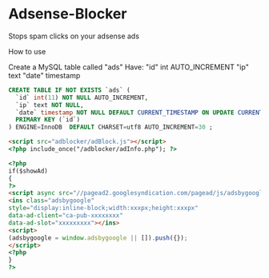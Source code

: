 Adsense-Blocker
===============

Stops spam clicks on your adsense ads

How to use

Create a MySQL table called "ads" 
Have:
"id" int AUTO_INCREMENT
"ip" text
"date" timestamp

```SQL
CREATE TABLE IF NOT EXISTS `ads` (
  `id` int(11) NOT NULL AUTO_INCREMENT,
  `ip` text NOT NULL,
  `date` timestamp NOT NULL DEFAULT CURRENT_TIMESTAMP ON UPDATE CURRENT_TIMESTAMP,
  PRIMARY KEY (`id`)
) ENGINE=InnoDB  DEFAULT CHARSET=utf8 AUTO_INCREMENT=30 ;
```


```HTML
<script src="adblocker/adBlock.js"></script>
<?php include_once("/adblocker/adInfo.php"); ?>

<?php
if($showAd)
{
?>
<script async src="//pagead2.googlesyndication.com/pagead/js/adsbygoogle.js"></script>
<ins class="adsbygoogle"
style="display:inline-block;width:xxxpx;height:xxxpx"
data-ad-client="ca-pub-xxxxxxxx"
data-ad-slot="xxxxxxxxx"></ins>
<script>
(adsbygoogle = window.adsbygoogle || []).push({});
</script>
<?php
}
?>
```
